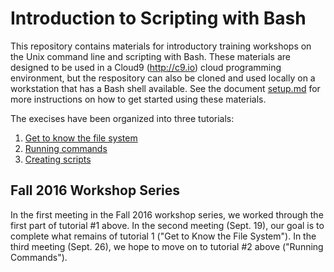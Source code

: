 # Introduction to Scripting with Bash

This repository contains materials for introductory training workshops on the Unix command line and scripting with Bash.  These materials are designed to be used in a Cloud9 (http://c9.io) cloud programming environment, but the respository can also be cloned and used locally on a workstation that has a Bash shell available.  See the document [setup.md](setup.md) for more instructions on how to get started using these materials.

The execises have been organized into three tutorials:

1. [Get to know the file system](tutorial1)
2. [Running commands](tutorial2)
3. [Creating scripts](tutorial3)

## Fall 2016 Workshop Series
In the first meeting in the Fall 2016 workshop series, we worked through the first part of tutorial #1 above.  In the second meeting (Sept. 19), our goal is to complete what remains of tutorial 1 ("Get to Know the File System").  In the third meeting (Sept. 26), we hope to move on to tutorial #2 above ("Running Commands").
